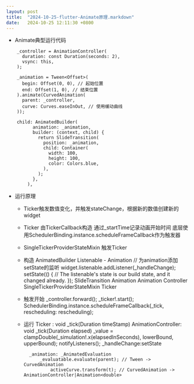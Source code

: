 ```yaml
---
layout: post
title:  "2024-10-25-flutter-Animate原理.markdown"
date:   2024-10-25 12:11:30 +0800
---
```


- Animate典型运行代码
```
    _controller = AnimationController(
      duration: const Duration(seconds: 2),
      vsync: this,
    );

    _animation = Tween<Offset>(
      begin: Offset(0, 0), // 起始位置
      end: Offset(1, 0), // 结束位置
    ).animate(CurvedAnimation(
      parent: _controller,
      curve: Curves.easeInOut, // 使用缓动曲线
    ));

    child: AnimatedBuilder(
          animation: _animation,
          builder: (context, child) {
            return SlideTransition(
              position: _animation,
              child: Container(
                width: 100,
                height: 100,
                color: Colors.blue,
              ),
            );
          },
        ),
```
- 运行原理
    - Ticker触发数值变化，并触发stateChange，根据新的数值创建新的widget
    - Ticker
        由TickerCallback构造
        通过_startTime记录动画开始时间
        底层使用SchedulerBinding.instance.scheduleFrameCallback作为触发器
    - SingleTickerProviderStateMixin
        触发Ticker
    - 构造
        AnimatedBuilder
            Listenable - Animation
                // 为animation添加setState的监听
                widget.listenable.addListener(_handleChange);
                    setState(() {
                        // The listenable's state is our build state, and it changed already.
                    });
            SlideTransition
                Animation
        Animation
            Controller
                SingleTickerProviderStateMixin
                    Ticker      
    - 触发开始
        _controller.forward();
            _ticker!.start();
                SchedulerBinding.instance.scheduleFrameCallback(_tick, rescheduling: rescheduling);
    - 运行
        Ticker : void _tick(Duration timeStamp)
            AnimationController: void _tick(Duration elapsed)
                _value = clampDouble(_simulation!.x(elapsedInSeconds), lowerBound, upperBound);
                notifyListeners();
                _handleChange:setState
            
            _animation: _AnimatedEvaluation
                _evaluatable.evaluate(parent); // Tween -> CurvedAnimation
                    activeCurve.transform(t); // CurvedAnimation -> AnimationController|Animation<double>
            










 








    






